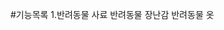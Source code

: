#기능목록
1.반려동물 사료 
반려동물 장난감
반려동물 옷
                                                                        